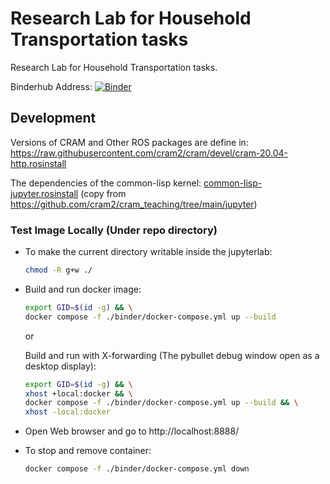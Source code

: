 # Research Lab for Household Transportation tasks

Research Lab for Household Transportation tasks.

Binderhub Address:
[![Binder](https://binder.intel4coro.de/badge_logo.svg)](https://binder.intel4coro.de/v2/gh/IntEL4CoRo/COAI/dev?urlpath=lab%2Ftree%2Fnotebooks%2Fhousehold_pr2_setting_table.ipynb)

## Development

Versions of CRAM and Other ROS packages are define in:
https://raw.githubusercontent.com/cram2/cram/devel/cram-20.04-http.rosinstall

The dependencies of the common-lisp kernel:
[common-lisp-jupyter.rosinstall](./binder/common-lisp-jupyter.rosinstall) (copy from https://github.com/cram2/cram_teaching/tree/main/jupyter)

### Test Image Locally (Under repo directory)

- To make the current directory writable inside the jupyterlab:

  ```bash
  chmod -R g+w ./
  ```

- Build and run docker image:

  ```bash
  export GID=$(id -g) && \
  docker compose -f ./binder/docker-compose.yml up --build
  ```

  or

  Build and run with X-forwarding (The pybullet debug window open as a desktop display):

  ```bash
  export GID=$(id -g) && \
  xhost +local:docker && \
  docker compose -f ./binder/docker-compose.yml up --build && \
  xhost -local:docker
  ```

- Open Web browser and go to http://localhost:8888/

- To stop and remove container:

  ```bash
  docker compose -f ./binder/docker-compose.yml down
  ```
